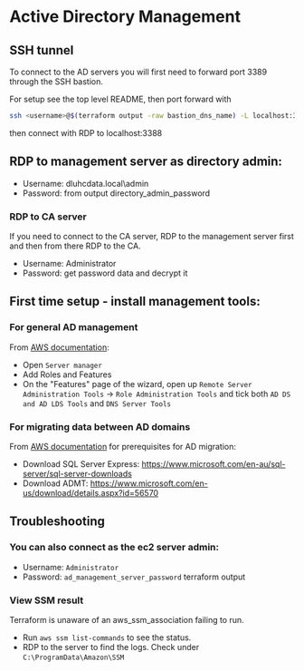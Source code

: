 # Active Directory Management

## SSH tunnel

To connect to the AD servers you will first need to forward port 3389 through the SSH bastion.

For setup see the top level README, then port forward with

```sh
ssh <username>@$(terraform output -raw bastion_dns_name) -L localhost:3388:$(terraform output -raw ad_management_server_private_ip):3389
```

then connect with RDP to localhost:3388

## RDP to management server as directory admin:

* Username: dluhcdata.local\admin
* Password: from output directory_admin_password

### RDP to CA server

If you need to connect to the CA server, RDP to the management server first and then from there RDP to the CA.

* Username: Administrator
* Password: get password data and decrypt it

## First time setup - install management tools:

### For general AD management

From [AWS documentation](https://docs.aws.amazon.com/directoryservice/latest/admin-guide/ms_ad_install_ad_tools.html):

* Open `Server manager`
* Add Roles and Features
* On the "Features" page of the wizard, open up `Remote Server Administration Tools` -> `Role Administration Tools` and tick both `AD DS and AD LDS Tools` and `DNS Server Tools`

### For migrating data between AD domains

From [AWS documentation](https://aws.amazon.com/blogs/security/how-to-migrate-your-on-premises-domain-to-aws-managed-microsoft-ad-using-admt/) for prerequisites for AD migration:

* Download SQL Server Express: <https://www.microsoft.com/en-au/sql-server/sql-server-downloads>
* Download ADMT: <https://www.microsoft.com/en-us/download/details.aspx?id=56570>

## Troubleshooting

### You can also connect as the ec2 server admin:

* Username: `Administrator`
* Password: `ad_management_server_password` terraform output

### View SSM result

Terraform is unaware of an aws_ssm_association failing to run.

* Run `aws ssm list-commands` to see the status.
* RDP to the server to find the logs. Check under `C:\ProgramData\Amazon\SSM`
